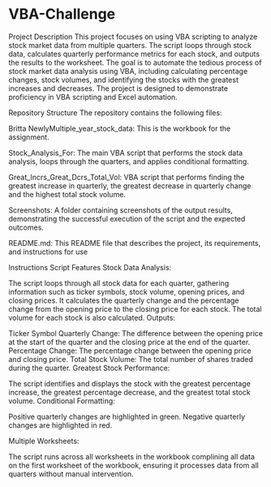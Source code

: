 # VBA-Challenge
Project Description
  This project focuses on using VBA scripting to analyze stock market data from multiple quarters. The script loops through stock data, calculates quarterly performance metrics for each stock, and outputs the     results to the worksheet. The goal is to automate the tedious process of stock market data analysis using VBA, including calculating percentage changes, stock volumes, and identifying the stocks with the greatest increases and decreases. The project is designed to demonstrate proficiency in VBA scripting and Excel automation.

Repository Structure
The repository contains the following files:

Britta NewlyMultiple_year_stock_data: This is the workbook for the assignment. 

Stock_Analysis_For: The main VBA script that performs the stock data analysis, loops through the quarters, and applies conditional formatting.

Great_Incrs_Great_Dcrs_Total_Vol: VBA script that performs finding the greatest increase in quarterly, the greatest decrease in quarterly change and the highest total stock volume.

Screenshots: A folder containing screenshots of the output results, demonstrating the successful execution of the script and the expected outcomes.

README.md: This README file that describes the project, its requirements, and instructions for use

Instructions
Script Features
Stock Data Analysis:

The script loops through all stock data for each quarter, gathering information such as ticker symbols, stock volume, opening prices, and closing prices.
It calculates the quarterly change and the percentage change from the opening price to the closing price for each stock.
The total volume for each stock is also calculated.
Outputs:

Ticker Symbol
Quarterly Change: The difference between the opening price at the start of the quarter and the closing price at the end of the quarter.
Percentage Change: The percentage change between the opening price and closing price.
Total Stock Volume: The total number of shares traded during the quarter.
Greatest Stock Performance:

The script identifies and displays the stock with the greatest percentage increase, the greatest percentage decrease, and the greatest total stock volume.
Conditional Formatting:

Positive quarterly changes are highlighted in green.
Negative quarterly changes are highlighted in red.

Multiple Worksheets:

The script runs across all worksheets in the workbook complining all data on the first worksheet of the workbook, ensuring it processes data from all quarters without manual intervention.
